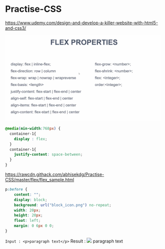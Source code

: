 # Practise-CSS
https://www.udemy.com/design-and-develop-a-killer-website-with-html5-and-css3/


![](images/flex_properties.png)

```css
@media(min-width:768px) {
  container-1{
    display : flex;
  }
  container-1{
    justify-content: space-between;
  }
}
```
https://rawcdn.githack.com/abhisekdg/Practise-CSS/master/flex/flex_sample.html

```css
p:before {
    content: "";
    display: block;
    background: url("block_icon.png") no-repeat;
    width: 20px;
    height: 20px;
    float: left;
    margin: 0 6px 0 0;
}
```
```Input : <p>paragraph text</p>```
Result : <img src="https://rawcdn.githack.com/abhisekdg/Practise-CSS/master/images/block_icon.png" width="20"> paragraph text
